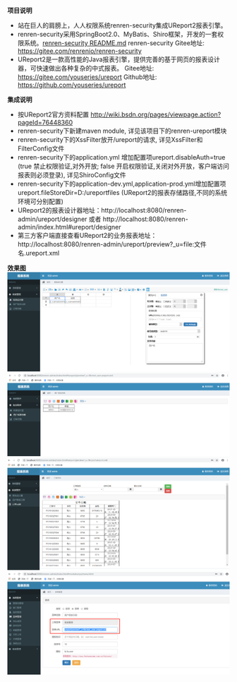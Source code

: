 **项目说明** 
- 站在巨人的肩膀上，人人权限系统renren-security集成UReport2报表引擎。
- renren-security采用SpringBoot2.0、MyBatis、Shiro框架，开发的一套权限系统。[renren-security README.md](./README.md) renren-security Gitee地址: https://gitee.com/renrenio/renren-security
- UReport2是一款高性能的Java报表引擎，提供完善的基于网页的报表设计器，可快速做出各种复杂的中式报表。 Gitee地址: https://gitee.com/youseries/ureport  Github地址: https://github.com/youseries/ureport

**集成说明** 
- 按UReport2官方资料配置 http://wiki.bsdn.org/pages/viewpage.action?pageId=76448360
- renren-security下新建maven module, 详见该项目下的renren-ureport模块
- renren-security下的XssFilter放开/ureport的请求, 详见XssFilter和FilterConfig文件
- renren-security下的application.yml 增加配置项ureport.disableAuth=true (true 禁止权限验证,对外开放; false 开启权限验证,关闭对外开放，客户端访问报表则必须登录), 详见ShiroConfig文件
- renren-security下的application-dev.yml,application-prod.yml增加配置项ureport.fileStoreDir=D:/ureportfiles (UReport2的报表存储路径,不同的系统环境可分别配置)
- UReport2的报表设计器地址：http://localhost:8080/renren-admin/ureport/designer 或者 http://localhost:8080/renren-admin/index.html#ureport/designer
- 第三方客户端直接查看UReport2的业务报表地址：http://localhost:8080/renren-admin/ureport/preview?_u=file:文件名.ureport.xml

**效果图**
![报表设计器](./img/ureportDesigner.png "报表设计器")
![用户报表示例](./img/userReport.png "用户报表示例")
![订单报表示例](./img/orderReport.png "订单报表示例")
![报表菜单配置](./img/menuConfig.png "报表菜单配置")